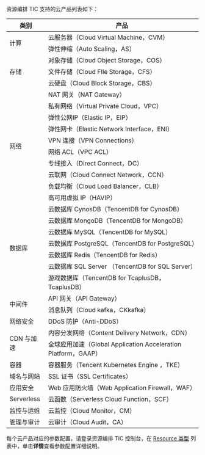 资源编排 TIC 支持的云产品列表如下：

<table>
<thead>
<tr>
<th>类别</th>
<th>产品</th>
</tr>
</thead>
<tbody><tr>
<td rowspan="2">计算</td>
<td>云服务器（Cloud Virtual Machine，CVM）</td>
</tr>
<tr>
<td>弹性伸缩（Auto Scaling，AS）</td>
</tr>
<tr>
<td rowspan="3">存储</td>
<td>对象存储（Cloud Object Storage，COS）</td>
</tr>
<tr>
<td>文件存储（Cloud FIle Storage，CFS）</td>
</tr>
<tr>
<td>云硬盘（Cloud Block Storage，CBS）</td>
</tr>
<tr>
<td rowspan="10">网络</td>
<td>NAT 网关（NAT Gateway）</td>
</tr>
<tr>
<td>私有网络（Virtual Private Cloud，VPC）</td>
</tr>
<tr>
<td>弹性公网IP（Elastic IP，EIP）</td>
</tr>
<tr>
<td>弹性网卡（Elastic Network Interface，ENI）</td>
</tr>
<tr>
<td>VPN 连接（VPN Connections）</td>
</tr>
<tr>
<td>网络 ACL（VPC ACL）</td>
</tr>
<tr>
<td>专线接入（Direct Connect，DC）</td>
</tr>
<tr>
<td>云联网（Cloud Connect Network，CCN）</td>
</tr>
<tr>
<td>负载均衡（Cloud Load Balancer，CLB）</td>
</tr>
<tr>
<td>高可用虚拟 IP（HAVIP）</td>
</tr>
<tr>
<td rowspan="7">数据库</td>
<td>云数据库 CynosDB（TencentDB for CynosDB）</td>
</tr>
<tr>
<td>云数据库 MongoDB（TencentDB for MongoDB）</td>
</tr>
<tr>
<td>云数据库 MySQL（TencentDB for MySQL）</td>
</tr>
<tr>
<td>云数据库 PostgreSQL（TencentDB for PostgreSQL）</td>
</tr>
<tr>
<td>云数据库 Redis（TencentDB for Redis）</td>
</tr>
<tr>
<td>云数据库 SQL Server （TencentDB for SQL Server）</td>
</tr>
<tr>
<td>游戏数据库（TencentDB for TcaplusDB，TcaplusDB）</td>
</tr>
<tr>
<td rowspan="2">中间件</td>
<td>API 网关（API Gateway）</td>
</tr>
<tr>
<td>消息队列（Cloud kafka，CKkafka）</td>
</tr>
<tr>
<td>网络安全</td>
<td>DDoS 防护（Anti-DDoS）</td>
</tr>
<tr>
<td rowspan="2">CDN 与加速</td>
<td>内容分发网络（Content Delivery Network，CDN）</td>
</tr>
<tr>
<td>全球应用加速（Global Application Acceleration Platform，GAAP）</td>
</tr>
<tr>
<td>容器</td>
<td>容器服务（Tencent Kubernetes Engine ，TKE）</td>
</tr>
<tr>
<td>域名与网站</td>
<td>SSL 证书（SSL Certificates）</td>
</tr>
<tr>
<td>应用安全</td>
<td>Web 应用防火墙（Web Application Firewall，WAF）</td>
</tr>
<tr>
<td>Serverless</td>
<td>云函数（Serverless Cloud Function，SCF）</td>
</tr>
<tr>
<td>监控与运维</td>
<td>云监控（Cloud Monitor，CM）</td>
</tr>
<tr>
<td>管理与审计</td>
<td>云审计（Cloud Audit，CA）</td>
</tr>
</tbody></table>



每个云产品对应的参数配置，请登录资源编排 TIC 控制台，在 [Resource 类型](https://console.cloud.tencent.com/tic/resource-types) 列表中，单击**详情**查看参数配置详细说明。

